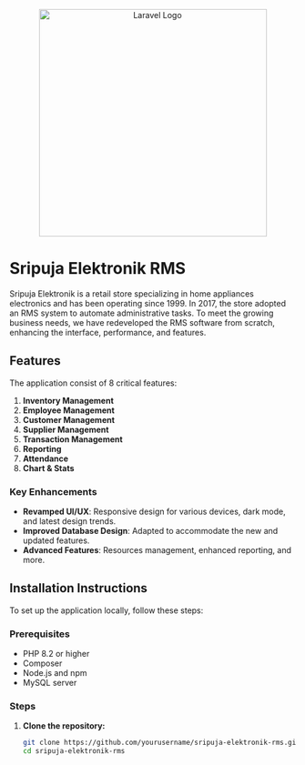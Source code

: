 <p align="center"><a href="https://laravel.com" target="_blank"><img src="https://raw.githubusercontent.com/laravel/art/master/logo-lockup/5%20SVG/2%20CMYK/1%20Full%20Color/laravel-logolockup-cmyk-red.svg" width="400" alt="Laravel Logo"></a></p>

# Sripuja Elektronik RMS

Sripuja Elektronik is a retail store specializing in home appliances electronics and has been operating since 1999. In 2017, the store adopted an RMS system to automate administrative tasks. To meet the growing business needs, we have redeveloped the RMS software from scratch, enhancing the interface, performance, and features.

## Features

The application consist of 8 critical features:
1. **Inventory Management**
2. **Employee Management**
3. **Customer Management**
4. **Supplier Management**
5. **Transaction Management**
6. **Reporting**
7. **Attendance**
8. **Chart & Stats**

### Key Enhancements
- **Revamped UI/UX**: Responsive design for various devices, dark mode, and latest design trends.
- **Improved Database Design**: Adapted to accommodate the new and updated features.
- **Advanced Features**: Resources management, enhanced reporting, and more.

## Installation Instructions

To set up the application locally, follow these steps:

### Prerequisites
- PHP 8.2 or higher
- Composer
- Node.js and npm
- MySQL server

### Steps

1. **Clone the repository:**
   ```bash
   git clone https://github.com/yourusername/sripuja-elektronik-rms.git
   cd sripuja-elektronik-rms
   ```

